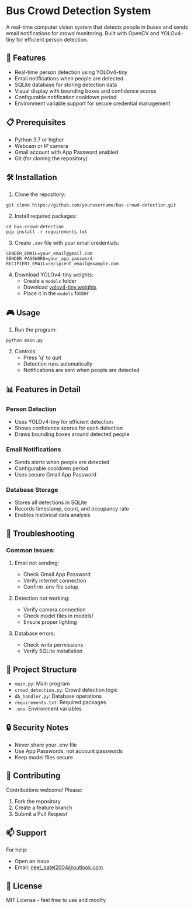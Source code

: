 # Bus Crowd Detection System

A real-time computer vision system that detects people in buses and sends email notifications for crowd monitoring. Built with OpenCV and YOLOv4-tiny for efficient person detection.

## 🚀 Features

- Real-time person detection using YOLOv4-tiny
- Email notifications when people are detected
- SQLite database for storing detection data
- Visual display with bounding boxes and confidence scores
- Configurable notification cooldown period
- Environment variable support for secure credential management

## 📋 Prerequisites

- Python 3.7 or higher
- Webcam or IP camera
- Gmail account with App Password enabled
- Git (for cloning the repository)

## 🛠️ Installation

1. Clone the repository:
```
git clone https://github.com/yourusername/bus-crowd-detection.git
```

2. Install required packages:
```     
cd bus-crowd-detection
pip install -r requirements.txt
```

3. Create `.env` file with your email credentials:
```
SENDER_EMAIL=your_email@gmail.com
SENDER_PASSWORD=your_app_password
RECIPIENT_EMAIL=recipient_email@example.com
```

4. Download YOLOv4-tiny weights:
   - Create a `models` folder
   - Download [yolov4-tiny.weights](https://github.com/AlexeyAB/darknet/releases/download/darknet_yolo_v4_pre/yolov4-tiny.weights)
   - Place it in the `models` folder

## 🎮 Usage

1. Run the program:
```
python main.py
```

2. Controls:
   - Press 'q' to quit
   - Detection runs automatically
   - Notifications are sent when people are detected

## 📊 Features in Detail

### Person Detection
- Uses YOLOv4-tiny for efficient detection
- Shows confidence scores for each detection
- Draws bounding boxes around detected people

### Email Notifications
- Sends alerts when people are detected
- Configurable cooldown period
- Uses secure Gmail App Password

### Database Storage
- Stores all detections in SQLite
- Records timestamp, count, and occupancy rate
- Enables historical data analysis

## 🔧 Troubleshooting

### Common Issues:
1. Email not sending:
   - Check Gmail App Password
   - Verify internet connection
   - Confirm .env file setup

2. Detection not working:
   - Verify camera connection
   - Check model files in models/
   - Ensure proper lighting

3. Database errors:
   - Check write permissions
   - Verify SQLite installation

## 📁 Project Structure

- `main.py`: Main program
- `crowd_detection.py`: Crowd detection logic
- `db_handler.py`: Database operations
- `requirements.txt`: Required packages
- `.env`: Environment variables

## 🔒 Security Notes
- Never share your .env file
- Use App Passwords, not account passwords
- Keep model files secure

## 🤝 Contributing
Contributions welcome! Please:
1. Fork the repository
2. Create a feature branch
3. Submit a Pull Request

## 📫 Support
For help:
- Open an issue
- Email: neel_patel2004@outlook.com

## 📜 License
MIT License - feel free to use and modify
